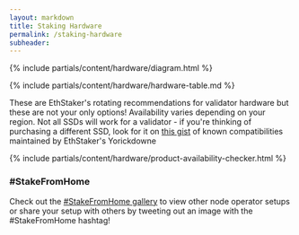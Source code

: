 ```yaml
---
layout: markdown
title: Staking Hardware
permalink: /staking-hardware
subheader: 
---
```



{% include partials/content/hardware/diagram.html %}

{% include partials/content/hardware/hardware-table.md %}

These are EthStaker's rotating recommendations for validator hardware but these are not your only options! Availability varies depending on your region. Not all SSDs will work for a validator - if you're thinking of purchasing a different SSD, look for it on [this gist](https://gist.github.com/yorickdowne/f3a3e79a573bf35767cd002cc977b038) of known compatibilities maintained by EthStaker's Yorickdowne

{% include partials/content/hardware/product-availability-checker.html %}


### #StakeFromHome

Check out the [#StakeFromHome gallery](https://bafybeidlhoas5o3thlzjgei3gkxgwgcyvv7hgofaknxl6cgv7gbw5nwqoq.ipfs.nftstorage.link/) to view other node operator setups or share your setup with others by tweeting out an image with the #StakeFromHome hashtag!

